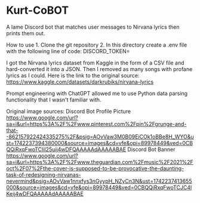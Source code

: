 # Kurt-CoBOT
 A lame Discord bot that matches user messages to Nirvana lyrics then prints them out.

 How to use
    1. Clone the git repository
    2. In this directory create a .env file with the following line of code:
        DISCORD_TOKEN=<insert the discord token here>

I got the Nirvana lyrics dataset from Kaggle in the form of a CSV file and hard-converted
it into a JSON. Then I removed as many songs with profane lyrics as I could. Here is the
link to the original source: https://www.kaggle.com/datasets/darkrubiks/nirvana-lyrics

Prompt engineering with ChatGPT allowed me to use Python data parsing functionality that 
I wasn't familiar with. 

Original image sources:
Discord Bot Profile Picture
    https://www.google.com/url?sa=i&url=https%3A%2F%2Fwww.pinterest.com%2Fpin%2Fgrunge-and-that--862157922424335275%2F&psig=AOvVaw3M0B09EiCOk1oBBe8H_WYO&ust=1742237394380000&source=images&cd=vfe&opi=89978449&ved=0CBQQjRxqFwoTCIil25uij4wDFQAAAAAdAAAAABAE
Discord Bot Banner
    https://www.google.com/url?sa=i&url=https%3A%2F%2Fwww.theguardian.com%2Fmusic%2F2021%2Foct%2F07%2Fthe-cover-is-supposed-to-be-provocative-the-daunting-task-of-redesigning-nirvanas-nevermind&psig=AOvVaw1nnxfys3nGyypH_NZyCn3N&ust=1742237413655000&source=images&cd=vfe&opi=89978449&ved=0CBQQjRxqFwoTCJC4lKeij4wDFQAAAAAdAAAAABAE